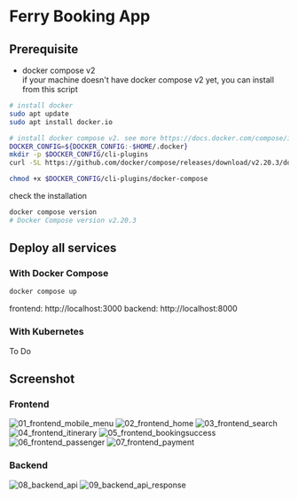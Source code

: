 # Ferry Booking App

## Prerequisite
- docker compose v2   
if your machine doesn't have docker compose v2 yet, you can install from this script

```sh
# install docker 
sudo apt update
sudo apt install docker.io

# install docker compose v2. see more https://docs.docker.com/compose/install/linux/
DOCKER_CONFIG=${DOCKER_CONFIG:-$HOME/.docker}
mkdir -p $DOCKER_CONFIG/cli-plugins
curl -SL https://github.com/docker/compose/releases/download/v2.20.3/docker-compose-linux-x86_64 -o $DOCKER_CONFIG/cli-plugins/docker-compose

chmod +x $DOCKER_CONFIG/cli-plugins/docker-compose
```

check the installation
```sh
docker compose version
# Docker Compose version v2.20.3
```

## Deploy all services

### With Docker Compose
```sh
docker compose up
```

frontend: http://localhost:3000
backend: http://localhost:8000

### With Kubernetes
To Do

## Screenshot

### Frontend
![01_frontend_mobile_menu](/_docs/01_frontend_mobile_menu.png "01_frontend_mobile_menu")
![02_frontend_home](/_docs/02_frontend_home.png "02_frontend_home")
![03_frontend_search](/_docs/03_frontend_search.png "03_frontend_search")
![04_frontend_itinerary](/_docs/04_frontend_itinerary.png "04_frontend_itinerary")
![05_frontend_bookingsuccess](/_docs/05_frontend_bookingsuccess.png "05_frontend_bookingsuccess")
![06_frontend_passenger](/_docs/06_frontend_passenger.png "06_frontend_passenger")
![07_frontend_payment](/_docs/07_frontend_payment.png "07_frontend_payment")

### Backend
![08_backend_api](/_docs/08_backend_api.png "08_backend_api")
![09_backend_api_response](/_docs/09_backend_api_response.png "09_backend_api_response")